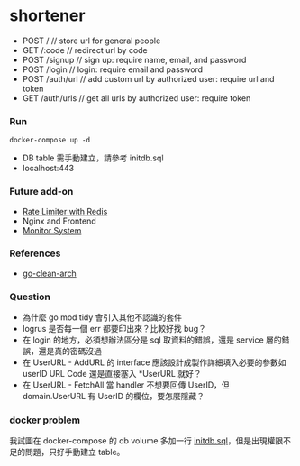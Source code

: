 # shortener

- POST /              // store url for general people
- GET /:code          // redirect url by code
- POST /signup        // sign up: require name, email, and password
- POST /login         // login: require email and password
- POST /auth/url      // add custom url by authorized user: require url and token
- GET /auth/urls      // get all urls by authorized user: require token

### Run

```
docker-compose up -d
```

- DB table 需手動建立，請參考 initdb.sql
- localhost:443

### Future add-on
- [Rate Limiter with Redis](https://github.com/ulule/limiter)
- Nginx and Frontend
- [Monitor System](https://blog.techbridge.cc/2019/08/26/how-to-use-prometheus-grafana-in-flask-app/)

### References
- [go-clean-arch](https://github.com/bxcodec/go-clean-arch)

### Question
- 為什麼 go mod tidy 會引入其他不認識的套件
- logrus 是否每一個 err 都要印出來？比較好找 bug？
- 在 login 的地方，必須想辦法區分是 sql 取資料的錯誤，還是 service 層的錯誤，還是真的密碼沒過
- 在 UserURL - AddURL 的 interface 應該設計成製作詳細填入必要的參數如 userID URL Code 還是直接塞入 *UserURL 就好？
- 在 UserURL - FetchAll 當 handler 不想要回傳 UserID，但 domain.UserURL 有 UserID 的欄位，要怎麼隱藏？



### docker problem
我試圖在 docker-compose 的 db volume 多加一行 [initdb.sql](https://stackoverflow.com/questions/60457838/docker-compose-postgres-docker-entrypoint-initdb-d-init-sql-permission-deni)，但是出現權限不足的問題，只好手動建立 table。 